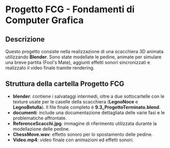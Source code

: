 # Progetto FCG - Fondamenti di Computer Grafica

## Descrizione
Questo progetto consiste nella realizzazione di una scacchiera 3D animata utilizzando **Blender**. Sono state modellate le pedine, animate per simulare una breve partita (Fool's Mate), aggiunti effetti sonori sincronizzati e realizzato il video finale tramite rendering.

## Struttura della cartella Progetto FCG
- **blender**: contiene i salvataggi intermedi, oltre a due sottocartelle con le texture usate per le caselle della scacchiera (**LegnoNoce** e **LegnoBetulla**). Il file finale completo è **9.3_ProgettoTerminato.blend**.
- **documenti**: include una documentazione dettagliata delle varie fasi e le problematiche affrontate.
- **ReferenceScacchi.jpg**: immagine di riferimento utilizzata durante la modellazione delle pedine.
- **ChessMove.wav**: effetto sonoro per lo spostamento delle pedine.
- **Video.mp4**: video finale con animazioni ed effetti sonori.



